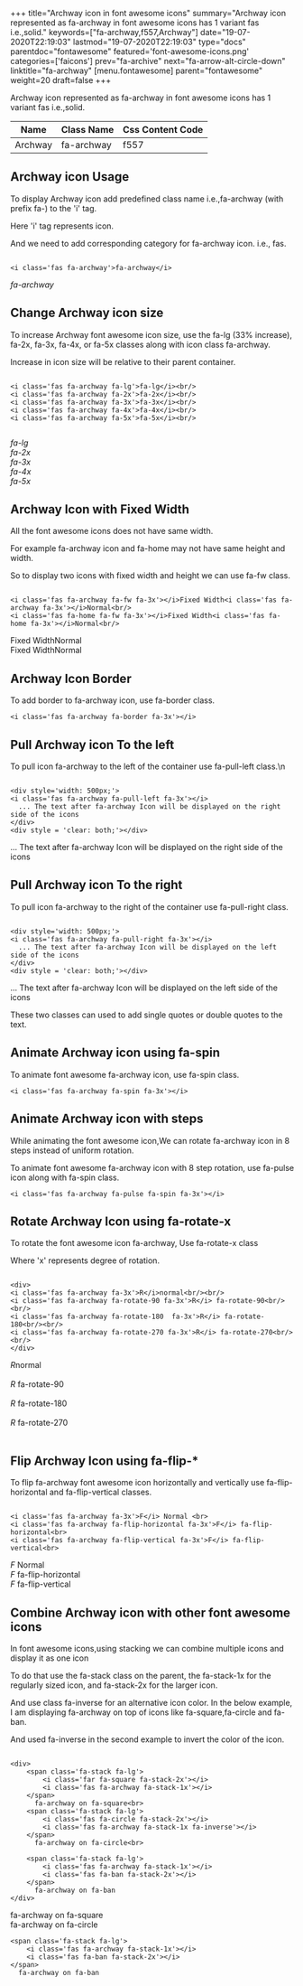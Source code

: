 +++
title="Archway icon in font awesome icons"
summary="Archway icon represented as fa-archway in font awesome icons has 1 variant fas i.e.,solid."
keywords=["fa-archway,f557,Archway"]
date="19-07-2020T22:19:03"
lastmod="19-07-2020T22:19:03"
type="docs"
parentdoc="fontawesome"
featured='font-awesome-icons.png'
categories=['faicons']
prev="fa-archive"
next="fa-arrow-alt-circle-down"
linktitle="fa-archway"
[menu.fontawesome]
parent="fontawesome"
weight=20
draft=false
+++


Archway icon represented as fa-archway in font awesome icons has 1 variant fas i.e.,solid.

<div class='table-responsive'><table class='table'><thead><tr><th>Name</th><th>Class Name</th><th>Css Content Code</th></tr></thead><tbody><tr><td>Archway</td><td>fa-archway</td><td>f557</td></tr></tbody></table></div>



## Archway icon Usage

To display Archway icon add predefined class name i.e.,fa-archway (with prefix fa-) to the 'i' tag.

Here 'i' tag represents icon.

And we need to add corresponding category for fa-archway icon. i.e., fas.


```

<i class='fas fa-archway'>fa-archway</i>
```

<i class='fas fa-archway'>fa-archway</i>




## Change Archway icon size
To increase Archway font awesome icon size, use the fa-lg (33% increase), fa-2x, fa-3x, fa-4x, or fa-5x classes along with icon class fa-archway.

Increase in icon size will be relative to their parent container. 

```

<i class='fas fa-archway fa-lg'>fa-lg</i><br/>
<i class='fas fa-archway fa-2x'>fa-2x</i><br/>
<i class='fas fa-archway fa-3x'>fa-3x</i><br/>
<i class='fas fa-archway fa-4x'>fa-4x</i><br/>
<i class='fas fa-archway fa-5x'>fa-5x</i><br/>
            
```

<i class='fas fa-archway fa-lg'>fa-lg</i><br/>
<i class='fas fa-archway fa-2x'>fa-2x</i><br/>
<i class='fas fa-archway fa-3x'>fa-3x</i><br/>
<i class='fas fa-archway fa-4x'>fa-4x</i><br/>
<i class='fas fa-archway fa-5x'>fa-5x</i><br/>
            



## Archway Icon with Fixed Width 

All the font awesome icons does not have same width.

For example fa-archway icon and fa-home may not have same height and width.

So to display two icons with fixed width and height we can use fa-fw class.


```

<i class='fas fa-archway fa-fw fa-3x'></i>Fixed Width<i class='fas fa-archway fa-3x'></i>Normal<br/>
<i class='fas fa-home fa-fw fa-3x'></i>Fixed Width<i class='fas fa-home fa-3x'></i>Normal<br/>
```

<i class='fas fa-archway fa-fw fa-3x'></i>Fixed Width<i class='fas fa-archway fa-3x'></i>Normal<br/>
<i class='fas fa-home fa-fw fa-3x'></i>Fixed Width<i class='fas fa-home fa-3x'></i>Normal<br/>



## Archway Icon Border 

To add border to fa-archway icon, use fa-border class.


```
<i class='fas fa-archway fa-border fa-3x'></i>

```
<i class='fas fa-archway fa-border fa-3x'></i>





## Pull Archway icon To the left

To pull icon fa-archway to the left of the container use fa-pull-left class.\n

```

<div style='width: 500px;'>
<i class='fas fa-archway fa-pull-left fa-3x'></i>
  ... The text after fa-archway Icon will be displayed on the right side of the icons
</div>
<div style = 'clear: both;'></div>
```

<div style='width: 500px;'>
<i class='fas fa-archway fa-pull-left fa-3x'></i>
  ... The text after fa-archway Icon will be displayed on the right side of the icons
</div>
<div style = 'clear: both;'></div>




## Pull Archway icon To the right
To pull icon fa-archway to the right of the container use fa-pull-right class.

```

<div style='width: 500px;'>
<i class='fas fa-archway fa-pull-right fa-3x'></i>
  ... The text after fa-archway Icon will be displayed on the left side of the icons
</div>
<div style = 'clear: both;'></div>
```

<div style='width: 500px;'>
<i class='fas fa-archway fa-pull-right fa-3x'></i>
  ... The text after fa-archway Icon will be displayed on the left side of the icons
</div>
<div style = 'clear: both;'></div>

These two classes can used to add single quotes or double quotes to the text.


## Animate Archway icon using fa-spin
To animate font awesome fa-archway icon, use fa-spin class.

```
<i class='fas fa-archway fa-spin fa-3x'></i>
```
<i class='fas fa-archway fa-spin fa-3x'></i>




## Animate Archway icon with steps
While animating the font awesome icon,We can rotate fa-archway icon in 8 steps instead of uniform rotation.

To animate font awesome fa-archway icon with 8 step rotation, use fa-pulse icon along with fa-spin class.


```
<i class='fas fa-archway fa-pulse fa-spin fa-3x'></i>

```
<i class='fas fa-archway fa-pulse fa-spin fa-3x'></i>





## Rotate Archway Icon using fa-rotate-x
To rotate the font awesome icon fa-archway, Use fa-rotate-x class

Where 'x' represents degree of rotation.


```

<div>
<i class='fas fa-archway fa-3x'>R</i>normal<br/><br/>
<i class='fas fa-archway fa-rotate-90 fa-3x'>R</i> fa-rotate-90<br/><br/> 
<i class='fas fa-archway fa-rotate-180  fa-3x'>R</i> fa-rotate-180<br/><br/> 
<i class='fas fa-archway fa-rotate-270 fa-3x'>R</i> fa-rotate-270<br/><br/>
</div>
```

<div>
<i class='fas fa-archway fa-3x'>R</i>normal<br/><br/>
<i class='fas fa-archway fa-rotate-90 fa-3x'>R</i> fa-rotate-90<br/><br/> 
<i class='fas fa-archway fa-rotate-180  fa-3x'>R</i> fa-rotate-180<br/><br/> 
<i class='fas fa-archway fa-rotate-270 fa-3x'>R</i> fa-rotate-270<br/><br/>
</div>




## Flip Archway Icon using fa-flip-*
To flip fa-archway font awesome icon horizontally and vertically use fa-flip-horizontal and fa-flip-vertical classes. 

```

<i class='fas fa-archway fa-3x'>F</i> Normal <br>
<i class='fas fa-archway fa-flip-horizontal fa-3x'>F</i> fa-flip-horizontal<br>
<i class='fas fa-archway fa-flip-vertical fa-3x'>F</i> fa-flip-vertical<br>
```

<i class='fas fa-archway fa-3x'>F</i> Normal <br>
<i class='fas fa-archway fa-flip-horizontal fa-3x'>F</i> fa-flip-horizontal<br>
<i class='fas fa-archway fa-flip-vertical fa-3x'>F</i> fa-flip-vertical<br>




## Combine Archway icon with other font awesome icons
In font awesome icons,using stacking we can combine multiple icons and display it as one icon 

To do that use the fa-stack class on the parent, the fa-stack-1x for the regularly sized icon, and fa-stack-2x for the larger icon.

And use class fa-inverse for an alternative icon color. 
In the below example, I am displaying fa-archway on top of icons like fa-square,fa-circle and fa-ban.

And used fa-inverse in the second example to invert the color of the icon.

```

<div>
    <span class='fa-stack fa-lg'>
        <i class='far fa-square fa-stack-2x'></i>
        <i class='fas fa-archway fa-stack-1x'></i>
    </span>
      fa-archway on fa-square<br>
    <span class='fa-stack fa-lg'>
        <i class='fas fa-circle fa-stack-2x'></i>
        <i class='fas fa-archway fa-stack-1x fa-inverse'></i>
    </span>
      fa-archway on fa-circle<br>

    <span class='fa-stack fa-lg'>
        <i class='fas fa-archway fa-stack-1x'></i>
        <i class='fas fa-ban fa-stack-2x'></i>
    </span>
      fa-archway on fa-ban
</div>
```

<div>
    <span class='fa-stack fa-lg'>
        <i class='far fa-square fa-stack-2x'></i>
        <i class='fas fa-archway fa-stack-1x'></i>
    </span>
      fa-archway on fa-square<br>
    <span class='fa-stack fa-lg'>
        <i class='fas fa-circle fa-stack-2x'></i>
        <i class='fas fa-archway fa-stack-1x fa-inverse'></i>
    </span>
      fa-archway on fa-circle<br>

    <span class='fa-stack fa-lg'>
        <i class='fas fa-archway fa-stack-1x'></i>
        <i class='fas fa-ban fa-stack-2x'></i>
    </span>
      fa-archway on fa-ban
</div>






